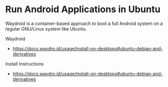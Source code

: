# Run Android Applications in Ubuntu

Waydroid is a container-based approach to boot a full Android system on a regular GNU/Linux system like Ubuntu.

Waydroid
- https://docs.waydro.id/usage/install-on-desktops#ubuntu-debian-and-derivatives

Install Instructions
- https://docs.waydro.id/usage/install-on-desktops#ubuntu-debian-and-derivatives
